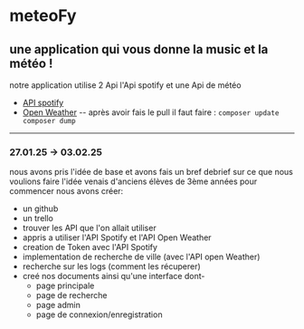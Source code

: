 # meteoFy
une application qui vous donne la music et la météo !  
---
notre application utilise 2 Api
l'Api spotify et une Api de météo
- [API spotify](https://developer.spotify.com/documentation/web-api)
- [Open Weather](https://openweathermap.org/)
--
après avoir fais le pull il faut faire :
 `composer update  
  composer dump`

---
### 27.01.25 -> 03.02.25
nous avons pris l'idée de base et avons fais un bref debrief sur ce que nous voulions faire l'idée venais d'anciens élèves de 3ème années
pour commencer nous avons créer:
- un github
- un trello
- trouver les API que l'on allait utiliser
- appris a utiliser l'API Spotify et l'API Open Weather
- creation de Token avec l'API Spotify
- implementation de recherche de ville (avec l'API open Weather)
- recherche sur les logs (comment les récuperer)
- creé nos documents ainsi qu'une interface dont-
    - page principale
    - page de recherche
    - page admin
    - page de connexion/enregistration
